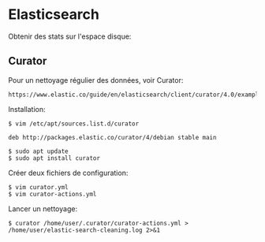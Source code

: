 # Elasticsearch

Obtenir des stats sur l'espace disque:

## Curator

Pour un nettoyage régulier des données, voir Curator:

    https://www.elastic.co/guide/en/elasticsearch/client/curator/4.0/examples.html

Installation:

    $ vim /etc/apt/sources.list.d/curator
    
    deb http://packages.elastic.co/curator/4/debian stable main
    
    $ sudo apt update
    $ sudo apt install curator

Créer deux fichiers de configuration:

    $ vim curator.yml
    $ vim curator-actions.yml
    
Lancer un nettoyage:    
    
    $ curator /home/user/.curator/curator-actions.yml > /home/user/elastic-search-cleaning.log 2>&1


